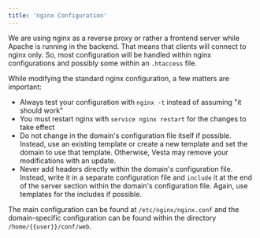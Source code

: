 ```yaml
---
title: 'nginx Configuration'
---
```


We are using nginx as a reverse proxy or rather a frontend server while Apache is running in the backend. That means that clients will connect to nginx only. So, most configuration will be handled within nginx configurations and possibly some within an `.htaccess` file.

While modifying the standard nginx configuration, a few matters are important:

* Always test your configuration with `nginx -t` instead of assuming "it should work"
* You must restart nginx with `service nginx restart` for the changes to take effect
* Do not change in the domain's configuration file itself if possible. Instead, use an existing template or create a new template and set the domain to use that template. Otherwise, Vesta may remove your modifications with an update.
* Never add headers directly within the domain's configuration file. Instead, write it in a separate configuration file and `include` it at the end of the server section within the domain's configuration file. Again, use templates for the includes if possible.

The main configuration can be found at `/etc/nginx/nginx.conf` and the domain-specific configuration can be found within the directory `/home/{{user}}/conf/web`.